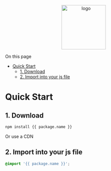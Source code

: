 <br><br>
<div align="center">

<p align="center">
    <img src="https://raw.githubusercontent.com/master-co/package/document/images/logo-and-text.svg" alt="logo" width="142">
</p>
<p align="center">
    <b><!-- name --><!-- --></b>
</p>
<p align="center"><!-- package.description --><!-- --></p>
<p align="center">
<!-- badges.map((badge) => `<a href="${badge.href}"><img src="${badge.src}" alt="${badge.alt}"></a>`).join('&nbsp;')-->
<!-- -->
</p>
</div>

On this page
- [Quick Start](#quick-start)
  - [1. Download](#1-download)
  - [2. Import into your js file](#2-import-into-your-js-file)

# Quick Start

## 1. Download
```sh
npm install {{ package.name }}
```
Or use a CDN

<!-- cdns.map((cdn) => ````html\n<script src="${cdn.href}"></script>\n```).join('') -->
<!-- -->

## 2. Import into your js file
```css
@import '{{ package.name }}';
```
